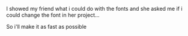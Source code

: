 I showed my friend what i could do with the fonts and she asked me if i could change the font in her project... 

So i'll make it as fast as possible
